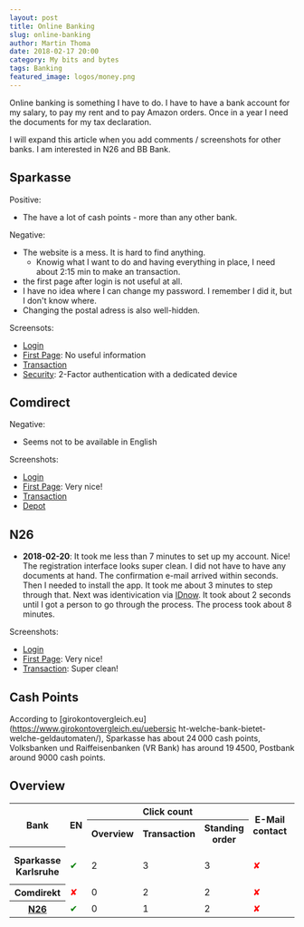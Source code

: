 ```yaml
---
layout: post
title: Online Banking
slug: online-banking
author: Martin Thoma
date: 2018-02-17 20:00
category: My bits and bytes
tags: Banking
featured_image: logos/money.png
---
```


Online banking is something I have to do. I have to have a bank account for my
salary, to pay my rent and to pay Amazon orders. Once in a year I need the
documents for my tax declaration.

I will expand this article when you add comments / screenshots for other banks.
I am interested in N26 and BB Bank.


## Sparkasse

Positive:

* The have a lot of cash points - more than any other bank.

Negative:

* The website is a mess. It is hard to find anything.
    * Knowig what I want to do and having everything in place, I need about
      2:15 min to make an transaction.
* the first page after login is not useful at all.
* I have no idea where I can change my password. I remember I did it, but I
  don't know where.
* Changing the postal adress is also well-hidden.

Screensots:

<ul>
    <li><a href="../images/2018/02/sparkasse-1-login.png">Login</a></li>
    <li><a href="../images/2018/02/sparkasse-2-fist-page.png">First Page</a>: No useful information</li>
    <li><a href="../images/2018/02/sparkasse-3-transaction.png">Transaction</a></li>
    <li><a href="../images/2018/02/sparkasse-4-security.png">Security</a>: 2-Factor authentication with a dedicated device</li>
</ul>


## Comdirect

Negative:

* Seems not to be available in English

Screenshots:

<ul>
    <li><a href="../images/2018/02/comdirect-1-login.png">Login</a></li>
    <li><a href="../images/2018/02/comdirect-2-first-page.png">First Page</a>: Very nice!</li>
    <li><a href="../images/2018/02/comdirect-3-transaction.png">Transaction</a></li>
    <li><a href="../images/2018/02/comdirect-5-depot.png">Depot</a></li>
</ul>


## N26

* **2018-02-20**: It took me less than 7 minutes to set up my account. Nice!
  The registration interface looks super clean. I did not have to have any
  documents at hand. The confirmation e-mail arrived within seconds.<br/>
  Then I needed to install the app. It took me about 3 minutes to step through
  that. Next was identivication via [IDnow](https://www.youtube.com/watch?v=2lXZy0yW8aY).
  It took about 2 seconds until I got a person to go through the process.
  The process took about 8 minutes.

Screenshots:

<ul>
    <li><a href="../images/2018/02/n26-1-login.png">Login</a></li>
    <li><a href="../images/2018/02/n26-2-first-page.png">First Page</a>: Very nice!</li>
    <li><a href="../images/2018/02/n26-3-transaction.png">Transaction</a>: Super clean!</li>
</ul>


## Cash Points

According to [girokontovergleich.eu](https://www.girokontovergleich.eu/uebersic
ht-welche-bank-bietet-welche-geldautomaten/), Sparkasse has about 24&thinsp;000
cash points, Volksbanken und Raiffeisenbanken (VR Bank) has around
19&thinsp;4500, Postbank around 9000 cash points.

## Overview

<table class="table">
    <tr>
        <th rowspan="2">Bank</th>
        <th rowspan="2">EN</th>
        <th colspan="3">Click count</th>
        <th rowspan="2">E-Mail contact</th>
        <th rowspan="2">Telephone contact</th>
        <th rowspan="2">URL</th>
        <th rowspan="2">Clutter</th>
    </tr>
    <tr>
        <th>Overview</th>
        <th>Transaction</th>
        <th>Standing order</th>
    </tr>
    <tr>
        <th>Sparkasse Karlsruhe</th>
        <td><span style="color:green;" title="Has English version">✔</span></td>
        <td>2</td>
        <td>3</td>
        <td>3</td>
        <td><span style="color:red;" title="No">✘</span></td>
        <td>Mo-Fr from 8:00 - 20:00</td>
        <td>https://www.sparkasse-karlsruhe.de</td>
        <td style="color: red;">100</td>
    </tr>
    <tr>
        <th>Comdirekt</th>
        <td><span style="color:red;" title="Doesn't have English version">✘</span></td>
        <td>0</td>
        <td>2</td>
        <td>2</td>
        <td><span style="color:red;" title="No">✘</span></td>
        <td>24/7</td>
        <td>https://kunde.comdirect.de</td>
        <td>70</td>
    </tr>
    <tr>
        <th><a href="https://en.wikipedia.org/wiki/N26_(bank)">N26</a></th>
        <td><span style="color:green;" title="Has English version">✔</span></td>
        <td>0</td>
        <td>1</td>
        <td>2</td>
        <td><span style="color:red;" title="No">✘</span></td>
        <td><span style="color:red;" title="No">✘</span></td>
        <td>https://n26.com</td>
        <td style="color: green;">0</td>
    </tr>
</table>
